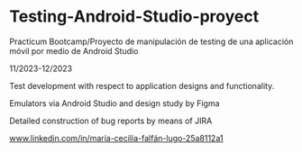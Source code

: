 # Testing-Android-Studio-proyect
Practicum Bootcamp/Proyecto de manipulación de testing de una aplicación móvil por medio de Android Studio

11/2023-12/2023

Test development with respect to application designs and functionality.

Emulators via Android Studio and design study by Figma

Detailed construction of bug reports by means of JIRA

www.linkedin.com/in/maría-cecilia-falfán-lugo-25a8112a1
